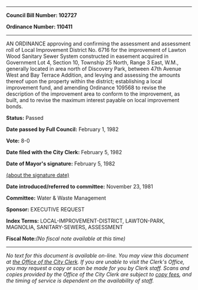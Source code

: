 

********

**Council Bill Number: 102727**
   
**Ordinance Number: 110411**
********

 AN ORDINANCE approving and confirming the assessment and assessment roll of Local Improvement District No. 6716 for the improvement of Lawton Wood Sanitary Sewer System constructed in easement acquired in Government Lot 4, Section 10, Township 25 North, Range 3 East, W.M., generally located in area north of Discovery Park, between 47th Avenue West and Bay Terrace Addition, and levying and assessing the amounts thereof upon the property within the district; establishing a local improvement fund, and amending Ordinance 109568 to revise the description of the improvement area to conform to the improvement, as built, and to revise the maximum interest payable on local improvement bonds.

**Status:** Passed
   
**Date passed by Full Council:** February 1, 1982
   
**Vote:** 8-0
   
**Date filed with the City Clerk:** February 5, 1982
   
**Date of Mayor's signature:** February 5, 1982
   
[(about the signature date)](/~public/approvaldate.htm)
   
   
   
**Date introduced/referred to committee:** November 23, 1981
   
**Committee:** Water & Waste Management
   
**Sponsor:** EXECUTIVE REQUEST
   
   
**Index Terms:** LOCAL-IMPROVEMENT-DISTRICT, LAWTON-PARK, MAGNOLIA, SANITARY-SEWERS, ASSESSMENT

**Fiscal Note:**_(No fiscal note available at this time)_
********

_No text for this document is available on-line. You may view this document at [the Office of the City Clerk](http://www.seattle.gov/leg/clerk/contactUs.htm). If you are unable to visit the Clerk's Office, you may request a copy or scan be made for you by Clerk staff. Scans and copies provided by the Office of the City Clerk are subject to [copy fees](http://clerk.seattle.gov/~public/clerkfees.htm), and the timing of service is dependent on the availability of staff._

